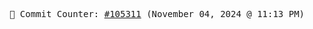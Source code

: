 <p align="center">
    <samp>
        📮 Commit Counter: <a href="https://github.com/Javascript-void0/Javascript-void0/commits/main">#105311</a> (November 04, 2024 @ 11:13 PM)
    </samp>
</p>